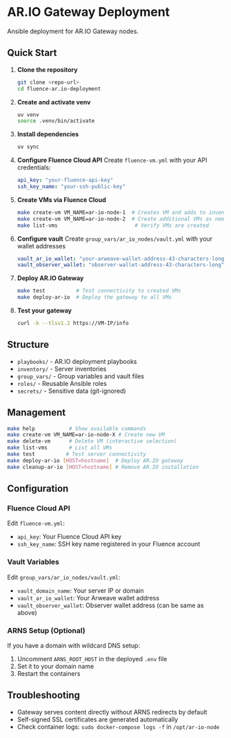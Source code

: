 # AR.IO Gateway Deployment

Ansible deployment for AR.IO Gateway nodes.

## Quick Start

1. **Clone the repository**
   ```bash
   git clone <repo-url>
   cd fluence-ar.io-deployment
   ```

2. **Create and activate venv**
   ```bash
   uv venv
   source .venv/bin/activate
   ```

3. **Install dependencies**
   ```bash
   uv sync
   ```

4. **Configure Fluence Cloud API**
   Create `fluence-vm.yml` with your API credentials:
   ```yaml
   api_key: "your-fluence-api-key"
   ssh_key_name: "your-ssh-public-key"
   ```

5. **Create VMs via Fluence Cloud**
   ```bash
   make create-vm VM_NAME=ar-io-node-1  # Creates VM and adds to inventory
   make create-vm VM_NAME=ar-io-node-2  # Create additional VMs as needed
   make list-vms                         # Verify VMs are created
   ```

6. **Configure vault**
   Create `group_vars/ar_io_nodes/vault.yml` with your wallet addresses
   ```yaml
   vault_ar_io_wallet: "your-arweave-wallet-address-43-characters-long"
   vault_observer_wallet: "observer-wallet-address-43-characters-long"
   ```

7. **Deploy AR.IO Gateway**
   ```bash
   make test          # Test connectivity to created VMs
   make deploy-ar-io  # Deploy the gateway to all VMs
   ```

8. **Test your gateway**
   ```bash
   curl -k --tlsv1.2 https://VM-IP/info
   ```

## Structure

- `playbooks/` - AR.IO deployment playbooks
- `inventory/` - Server inventories
- `group_vars/` - Group variables and vault files
- `roles/` - Reusable Ansible roles
- `secrets/` - Sensitive data (git-ignored)

## Management

```bash
make help           # Show available commands
make create-vm VM_NAME=ar-io-node-X # Create new VM
make delete-vm      # Delete VM (interactive selection)
make list-vms       # List all VMs
make test          # Test server connectivity
make deploy-ar-io [HOST=hostname]  # Deploy AR.IO gateway
make cleanup-ar-io [HOST=hostname] # Remove AR.IO installation
```

## Configuration

### Fluence Cloud API
Edit `fluence-vm.yml`:
- `api_key`: Your Fluence Cloud API key
- `ssh_key_name`: SSH key name registered in your Fluence account

### Vault Variables
Edit `group_vars/ar_io_nodes/vault.yml`:
- `vault_domain_name`: Your server IP or domain
- `vault_ar_io_wallet`: Your Arweave wallet address
- `vault_observer_wallet`: Observer wallet address (can be same as above)

### ARNS Setup (Optional)
If you have a domain with wildcard DNS setup:
1. Uncomment `ARNS_ROOT_HOST` in the deployed `.env` file
2. Set it to your domain name
3. Restart the containers

## Troubleshooting

- Gateway serves content directly without ARNS redirects by default
- Self-signed SSL certificates are generated automatically
- Check container logs: `sudo docker-compose logs -f` in `/opt/ar-io-node`
